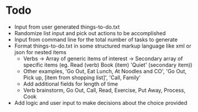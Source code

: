 Todo
====

* Input from user generated things-to-do.txt
* Randomize list input and pick out actions to be accomplished
* Input from command line for the total number of tasks to generate
* Format things-to-do.txt in some structured markup language like xml or json for nested items
  * Verbs -> Array of generic items of interest -> Secondary array of specific items (eg. Read (verb) Book (item) 'Quiet' (secondary item))
  * Other examples, 'Go Out, Eat Lunch, At Noodles and CO', 'Go Out, Pick up, [item from shopping list]', 'Call, Family'
  * Add additional fields for length of time
  * Verb brainstorm, Go Out, Call, Read, Exercise, Put Away, Process, Cook
* Add logic and user input to make decisions about the choice provided   
